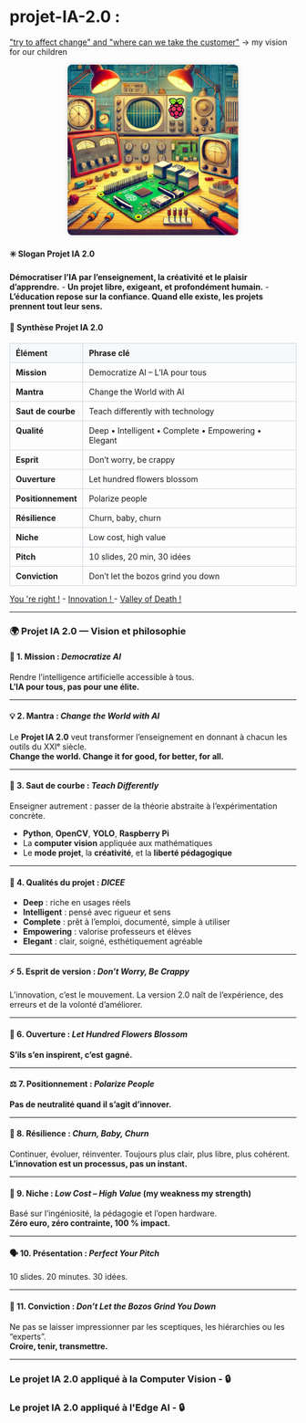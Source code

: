 # projet-IA-2.0 :
["try to affect change" and "where can we take the customer"](https://youtu.be/XcG6CpxKFnU?si=-qn0ReynMpsKm27W) -> my vision for our children  

<p align="center">
  <a href="https://www.raspberrypi.org/computers">
    <!-- Image locale : affichage OK sur GitHub + GitHub Pages -->
    <img src="./edge_AI.png"
         alt="Edge AI"
         loading="lazy"
         width="300"
         class="hero-img">
  </a>
</p>

<style>
/* Style global de l'image */
.hero-img {
  max-width: 100%;     /* ne dépasse jamais la largeur du conteneur */
  height: auto;        /* garde les proportions */
  border-radius: 8px;  /* coins arrondis (optionnel) */
  box-shadow: 0 0 10px rgba(0,0,0,0.15); /* effet léger (optionnel) */
}
</style>

#### ✳️ Slogan Projet IA 2.0
**Démocratiser l’IA par l’enseignement, la créativité et le plaisir d’apprendre.** - **Un projet libre, exigeant, et profondément humain.** - **L’éducation repose sur la confiance. Quand elle existe, les projets prennent tout leur sens.**  

#### 🧭 Synthèse Projet IA 2.0

<table>
  <thead>
    <tr>
      <th>Élément</th>
      <th>Phrase clé</th>
    </tr>
  </thead>
  <tbody>
    <tr><td><b>Mission</b></td><td>Democratize AI – L’IA pour tous</td></tr>
    <tr><td><b>Mantra</b></td><td>Change the World with AI</td></tr>
    <tr><td><b>Saut de courbe</b></td><td>Teach differently with technology</td></tr>
    <tr><td><b>Qualité</b></td><td>Deep • Intelligent • Complete • Empowering • Elegant</td></tr>
    <tr><td><b>Esprit</b></td><td>Don’t worry, be crappy</td></tr>
    <tr><td><b>Ouverture</b></td><td>Let hundred flowers blossom</td></tr>
    <tr><td><b>Positionnement</b></td><td>Polarize people</td></tr>
    <tr><td><b>Résilience</b></td><td>Churn, baby, churn</td></tr>
    <tr><td><b>Niche</b></td><td>Low cost, high value</td></tr>
    <tr><td><b>Pitch</b></td><td>10 slides, 20 min, 30 idées</td></tr>
    <tr><td><b>Conviction</b></td><td>Don’t let the bozos grind you down</td></tr>
  </tbody>
</table>

<style>
table { border-collapse: collapse; width: 100%; }
th, td { border: 1px solid #d0d7de; padding: 8px 10px; vertical-align: top; }
th { background: #f6f8fa; text-align: left; }
</style>

[You 're right !](https://youtu.be/VNGFep6rncY?si=nYJm1ob12RWcnMFv) - [Innovation ! ](https://youtu.be/Mtjatz9r-Vc?si=qMR0apdlt54by1X4) - [Valley of Death !](https://youtu.be/QLuqXctU_IQ?si=lBmejYNtvQyk0PhJ)  

---

### 🌍 Projet IA 2.0 — Vision et philosophie

#### 🎯 1. Mission : *Democratize AI*
Rendre l’intelligence artificielle accessible à tous.  
**L’IA pour tous, pas pour une élite.**

---

#### 💡 2. Mantra : *Change the World with AI*
Le **Projet IA 2.0** veut transformer l’enseignement en donnant à chacun les outils du XXIᵉ siècle.  
**Change the world. Change it for good, for better, for all.**

---

#### 🚀 3. Saut de courbe : *Teach Differently*
Enseigner autrement : passer de la théorie abstraite à l’expérimentation concrète.
- **Python**, **OpenCV**, **YOLO**, **Raspberry Pi**  
- La **computer vision** appliquée aux mathématiques  
- Le **mode projet**, la **créativité**, et la **liberté pédagogique**

---

#### 🎲 4. Qualités du projet : *DICEE*
- **Deep** : riche en usages réels  
- **Intelligent** : pensé avec rigueur et sens  
- **Complete** : prêt à l’emploi, documenté, simple à utiliser  
- **Empowering** : valorise professeurs et élèves  
- **Elegant** : clair, soigné, esthétiquement agréable

---

#### ⚡ 5. Esprit de version : *Don’t Worry, Be Crappy*
L’innovation, c’est le mouvement. La version 2.0 naît de l’expérience, des erreurs et de la volonté d’améliorer.  

---

#### 🌸 6. Ouverture : *Let Hundred Flowers Blossom*
**S’ils s’en inspirent, c’est gagné.**

---

#### ⚖️ 7. Positionnement : *Polarize People*
**Pas de neutralité quand il s’agit d’innover.**

---

#### 🔁 8. Résilience : *Churn, Baby, Churn*
Continuer, évoluer, réinventer. Toujours plus clair, plus libre, plus cohérent.  
**L’innovation est un processus, pas un instant.**

---

#### 🎯 9. Niche : *Low Cost – High Value* (my weakness my strength)
Basé sur l’ingéniosité, la pédagogie et l’open hardware.  
**Zéro euro, zéro contrainte, 100 % impact.**

---

#### 🗣️ 10. Présentation : *Perfect Your Pitch*
10 slides. 20 minutes. 30 idées.  

---

#### 💪 11. Conviction : *Don’t Let the Bozos Grind You Down*
Ne pas se laisser impressionner par les sceptiques, les hiérarchies ou les “experts”.  
**Croire, tenir, transmettre.**

---

### Le projet IA 2.0 appliqué à la Computer Vision - 🔒  
### Le projet IA 2.0 appliqué à l'Edge AI - 🔒

